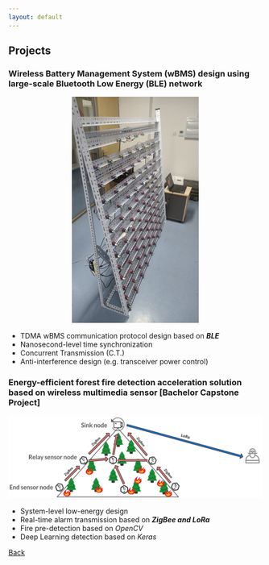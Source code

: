 ```yaml
---
layout: default
---
```


## Projects

### Wireless Battery Management System (wBMS) design using large-scale Bluetooth Low Energy (BLE) network

<div align=center>
    <img src="assets/img/BLEnet.jpg" height="50%" width="50%">
</div>

- TDMA wBMS communication protocol design based on ***BLE***
- Nanosecond-level time synchronization
- Concurrent Transmission (C.T.)
- Anti-interference design (e.g. transceiver power control)

### Energy-efficient forest fire detection acceleration solution based on wireless multimedia sensor [Bachelor Capstone Project]

![mde](assets/img/mde_project.png)

- System-level low-energy design
- Real-time alarm transmission based on ***ZigBee and LoRa***
- Fire pre-detection based on *OpenCV*
- Deep Learning detection based on *Keras*

[Back](./)
